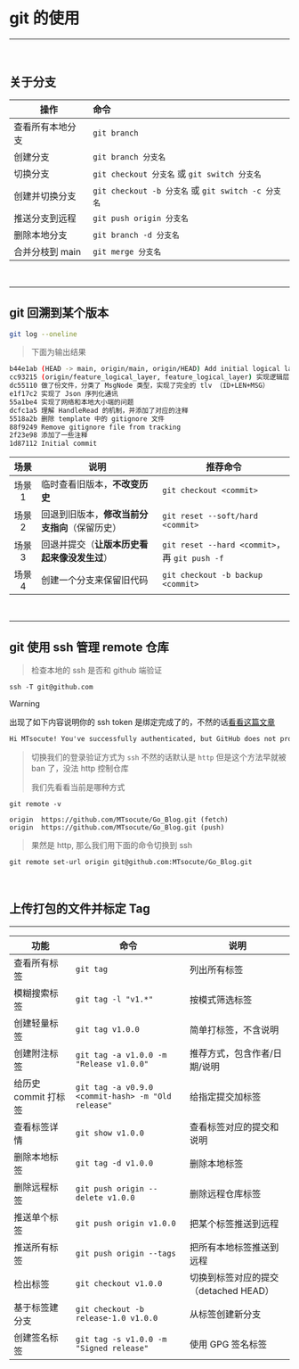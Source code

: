 # git 的使用

---

<br>

## 关于分支

| 操作             | 命令                                               |
| ---------------- | :------------------------------------------------- |
| 查看所有本地分支 | `git branch`                                       |
| 创建分支         | `git branch 分支名`                                |
| 切换分支         | `git checkout 分支名` 或 `git switch 分支名`       |
| 创建并切换分支   | `git checkout -b 分支名` 或 `git switch -c 分支名` |
| 推送分支到远程   | `git push origin 分支名`                           |
| 删除本地分支     | `git branch -d 分支名`                             |
| 合并分枝到 main  | `git merge 分支名`                                 |

<br>

---

## git 回溯到某个版本

```bash
git log --oneline
```

> 下面为输出结果

```bash
b44e1ab (HEAD -> main, origin/main, origin/HEAD) Add initial logical layer implementation
cc93215 (origin/feature_logical_layer, feature_logical_layer) 实现逻辑层
dc55110 做了份文件，分类了 MsgNode 类型，实现了完全的 tlv （ID+LEN+MSG）
e1f17c2 实现了 Json 序列化通讯
55a1be4 实现了网络和本地大小端的问题
dcfc1a5 理解 HandleRead 的机制，并添加了对应的注释
5518a2b 删除 template 中的 gitignore 文件
88f9249 Remove gitignore file from tracking
2f23e98 添加了一些注释
1d87112 Initial commit
```

|  场景  | 说明                                           | 推荐命令                                      |
| :----: | ---------------------------------------------- | --------------------------------------------- |
| 场景 1 | 临时查看旧版本，**不改变历史**                 | `git checkout <commit>`                       |
| 场景 2 | 回退到旧版本，**修改当前分支指向**（保留历史） | `git reset --soft/hard <commit>`              |
| 场景 3 | 回退并提交（**让版本历史看起来像没发生过**）   | `git reset --hard <commit>`，再 `git push -f` |
| 场景 4 | 创建一个分支来保留旧代码                       | `git checkout -b backup <commit>`             |

<br>

---

##  git 使用 ssh 管理 remote 仓库

> 检查本地的 ssh 是否和 github 端验证

```shell
ssh -T git@github.com
```

> [!warning]
>
> 出现了如下内容说明你的 ssh token 是绑定完成了的，不然的话[看看这篇文章](https://blog.csdn.net/weixin_42310154/article/details/118340458)

```txt
Hi MTsocute! You've successfully authenticated, but GitHub does not provide shell access.
```

> 切换我们的登录验证方式为 `ssh` 不然的话默认是 `http` 但是这个方法早就被 ban 了，没法 http 控制仓库
>
> 我们先看看当前是哪种方式

```shell
git remote -v
```

```shell
origin	https://github.com/MTsocute/Go_Blog.git (fetch)
origin	https://github.com/MTsocute/Go_Blog.git (push)
```

> 果然是 http, 那么我们用下面的命令切换到 ssh

```shell
git remote set-url origin git@github.com:MTsocute/Go_Blog.git
```

<br>

## 上传打包的文件并标定 Tag

---

| 功能                 | 命令                                               | 说明                                  |
| -------------------- | -------------------------------------------------- | ------------------------------------- |
| 查看所有标签         | `git tag`                                          | 列出所有标签                          |
| 模糊搜索标签         | `git tag -l "v1.*"`                                | 按模式筛选标签                        |
| 创建轻量标签         | `git tag v1.0.0`                                   | 简单打标签，不含说明                  |
| 创建附注标签         | `git tag -a v1.0.0 -m "Release v1.0.0"`            | 推荐方式，包含作者/日期/说明          |
| 给历史 commit 打标签 | `git tag -a v0.9.0 <commit-hash> -m "Old release"` | 给指定提交加标签                      |
| 查看标签详情         | `git show v1.0.0`                                  | 查看标签对应的提交和说明              |
| 删除本地标签         | `git tag -d v1.0.0`                                | 删除本地标签                          |
| 删除远程标签         | `git push origin --delete v1.0.0`                  | 删除远程仓库标签                      |
| 推送单个标签         | `git push origin v1.0.0`                           | 把某个标签推送到远程                  |
| 推送所有标签         | `git push origin --tags`                           | 把所有本地标签推送到远程              |
| 检出标签             | `git checkout v1.0.0`                              | 切换到标签对应的提交（detached HEAD） |
| 基于标签建分支       | `git checkout -b release-1.0 v1.0.0`               | 从标签创建新分支                      |
| 创建签名标签         | `git tag -s v1.0.0 -m "Signed release"`            | 使用 GPG 签名标签                     |
